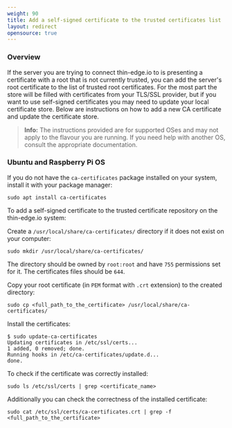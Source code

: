 ```yaml
---
weight: 90
title: Add a self-signed certificate to the trusted certificates list
layout: redirect
opensource: true
---
```


### Overview

If the server you are trying to connect thin-edge.io to is presenting a certificate with a root that is not currently trusted, you can add the server's root certificate to the list of trusted root certificates.
For the most part the store will be filled with certificates from your TLS/SSL provider, but if you want to use self-signed certificates you may need to update your local certificate store.
Below are instructions on how to add a new CA certificate and update the certificate store.

>**Info:** The instructions provided are for supported OSes and may not apply to the flavour you are running. If you need help with another OS, consult the appropriate documentation.

### Ubuntu and Raspberry Pi OS

 If you do not have the `ca-certificates` package installed on your system, install it with your package manager:

 ```shell
 sudo apt install ca-certificates
 ```

To add a self-signed certificate to the trusted certificate repository on the thin-edge.io system:

Create a `/usr/local/share/ca-certificates/` directory if it does not exist on your computer:

```shell
sudo mkdir /usr/local/share/ca-certificates/
```

The directory should be owned by `root:root` and have `755` permissions set for it. The certificates files should be `644`.

Copy your root certificate (in `PEM` format with `.crt` extension) to the created directory:

```shell
sudo cp <full_path_to_the_certificate> /usr/local/share/ca-certificates/
```

Install the certificates:

```shell
$ sudo update-ca-certificates
Updating certificates in /etc/ssl/certs...
1 added, 0 removed; done.
Running hooks in /etc/ca-certificates/update.d...
done.
```

To check if the certificate was correctly installed:

```shell
sudo ls /etc/ssl/certs | grep <certificate_name>
```

Additionally you can check the correctness of the installed certificate:

```shell
sudo cat /etc/ssl/certs/ca-certificates.crt | grep -f <full_path_to_the_certificate>
```
